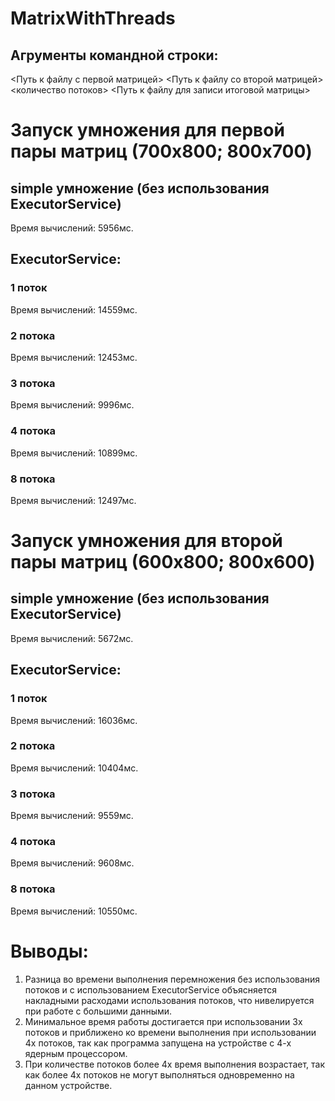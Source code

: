 # MatrixWithThreads
## Агрументы командной строки:
<Путь к файлу с первой матрицей> <Путь к файлу со второй матрицей> <количество потоков> <Путь к файлу для записи итоговой матрицы>
# Запуск умножения для первой пары матриц (700x800; 800x700)
## simple умножение (без использования ExecutorService) 
Время вычислений: 5956мс.
## ExecutorService:
### 1 поток 
Время вычислений: 14559мс.
### 2 потока 
Время вычислений: 12453мс.
### 3 потока 
Время вычислений: 9996мс.
### 4 потока 
Время вычислений: 10899мс.
### 8 потока 
Время вычислений: 12497мс.
# Запуск умножения для второй пары матриц (600x800; 800x600)
## simple умножение (без использования ExecutorService) 
Время вычислений: 5672мс.
## ExecutorService:
### 1 поток 
Время вычислений: 16036мс.
### 2 потока 
Время вычислений: 10404мс.
### 3 потока 
Время вычислений: 9559мс.
### 4 потока 
Время вычислений: 9608мс.
### 8 потока 
Время вычислений: 10550мс.
# Выводы:
1. Разница во времени выполнения перемножения без использования потоков и с использованием ExecutorService объясняется накладными расходами использования потоков, что нивелируется при работе с большими данными.
2. Минимальное время работы достигается при использовании 3х потоков и приближено ко времени выполнения при использовании 4х потоков, так как программа запущена на устройстве с 4-х ядерным процессором.
3. При количестве потоков более 4х время выполнения возрастает, так как более 4х потоков не могут выполняться одновременно на данном устройстве.  
